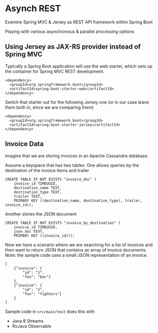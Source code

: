 # Asynch REST
Examine Spring MVC & Jersey as REST API framework within Spring Boot

Playing with various asynchronous & parallel processing options

## Using Jersey as JAX-RS provider instead of Spring MVC
Typically a Spring Boot application will use the web starter, which sets up the container for Spring MVC REST development.

    <dependency>
      <groupId>org.springframework.boot</groupId>
      <artifactId>spring-boot-starter-web</artifactId>
    </dependency>


Switch that starter out for the following Jersey one (or in our case leave them both in, since we are comparing them)

    <dependency>
      <groupId>org.springframework.boot</groupId>
      <artifactId>spring-boot-starter-jersey</artifactId>
    </dependency>

## Invoice Data
Imagine that we are storing invoices in an Apache Cassandra database.

Assume a keyspace that has two tables. 
One allows queries by the destination of the invoice items and trailer

	CREATE TABLE IF NOT EXISTS "invoice_doc" (
		invoice_id TIMEUUID,
		destination_name TEXT,
		destination_type TEXT,
		trailer TEXT,
		PRIMARY KEY ((destination_name, destination_type), trailer, invoice_id));

Another stores the JSON document
	
	CREATE TABLE IF NOT EXISTS "invoice_by_destination" (
		invoice_id TIMEUUID,
		json_doc TEXT,
		PRIMARY KEY ((invoice_id)));	


Now we have a scenario where we are searching for a list of invoices and then want to return JSON that contains an array of invoice documents. Note: the sample code uses a small JSON representation of an invoice.

	[
		{"invoice": {
			"id": "1",
			"foo": "bar"}
		},
		{"invoice": {
			"id": "2",
			"foo": "fighters"}
		}
	]

Sample code in `src/main/test` does this with
* Java 8 Streams
* RxJava Observable
